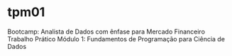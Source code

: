 # tpm01
Bootcamp: Analista de Dados com ênfase para Mercado Financeiro 
Trabalho Prático 
Módulo 1: Fundamentos de Programação para Ciência de Dados
